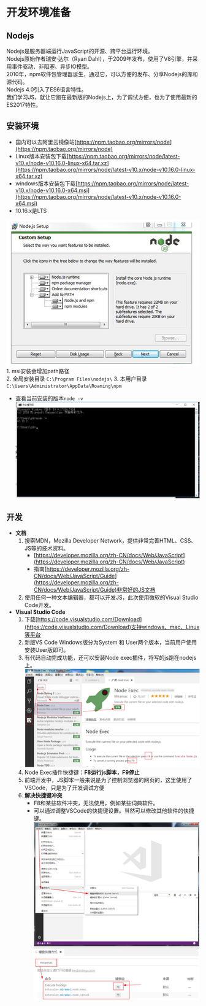 # 开发环境准备

## Nodejs

Nodejs是服务器端运行JavaScript的开源、跨平台运行环境。  
Nodejs原始作者瑞安·达尔（Ryan Dahl），于2009年发布，使用了V8引擎，并采用事件驱动、非阻塞、异步IO模型。  
2010年，npm软件包管理器诞生，通过它，可以方便的发布、分享Nodejs的库和源代码。  
Nodejs 4.0引入了ES6语言特性。  
我们学习JS，就让它跑在最新版的Nodejs上，为了调试方便，也为了使用最新的ES2017特性。  

## 安装环境

* 国内可以去阿里云镜像站[https://npm.taobao.org/mirrors/node](https://npm.taobao.org/mirrors/node)
* Linux版本安装包下载[https://npm.taobao.org/mirrors/node/latest-v10.x/node-v10.16.0-linux-x64.tar.xz](https://npm.taobao.org/mirrors/node/latest-v10.x/node-v10.16.0-linux-x64.tar.xz)
* windows版本安装包下载[https://npm.taobao.org/mirrors/node/latest-v10.x/node-v10.16.0-x64.msi](https://npm.taobao.org/mirrors/node/latest-v10.x/node-v10.16.0-x64.msi)  
* 10.16.x是LTS

![node_001](../img/node_001.jpg)  
    1. msi安装会增加path路径  
    2. 全局安装目录 `C:\Program Files\nodejs\`
    3.  本用户目录 `C:\Users\Administrator\AppData\Roaming\npm`

* 查看当前安装的版本`node -v`
![node_002](../img/node_002.jpg)  

## 开发

* **文档**
    1. 搜索MDN，Mozilla Developer Network，提供非常完善HTML、CSS、JS等的技术资料。
        * [https://developer.mozilla.org/zh-CN/docs/Web/JavaScript](https://developer.mozilla.org/zh-CN/docs/Web/JavaScript) 
        * 指南[https://developer.mozilla.org/zh-CN/docs/Web/JavaScript/Guide](https://developer.mozilla.org/zh-CN/docs/Web/JavaScript/Guide)非常好的JS文档  
    2. 使用任何一种文本编辑器，都可以开发JS，此次使用微软的Visual Studio Code开发。
* **Visual Studio Code**
    1. 下载[https://code.visualstudio.com/Download](https://code.visualstudio.com/Download)支持windows、mac、Linux等平台
    2. 新版VS Code Windows版分为System 和 User两个版本，当前用户使用安装User版即可。  
    3. 有代码自动完成功能，还可以安装Node exec插件，将写的js跑在nodejs上。  
    ![node_003](../img/node_003.jpg)  
    4. Node Exec插件快捷键：**F8运行js脚本，F9停止**
    5. 前端开发中，JS脚本一般来说是为了控制浏览器的网页的，这里使用了VSCode，只是为了开发调试方便  
    6. **解决快捷键冲突**
        * F8和某些软件冲突，无法使用，例如某些词典软件。  
        * 可以通过调整VSCode的快捷键设置。当然可以修改其他软件的快捷键。
        ![node_004](../img/node_004.jpg)  
        ![node_005](../img/node_005.jpg)  











